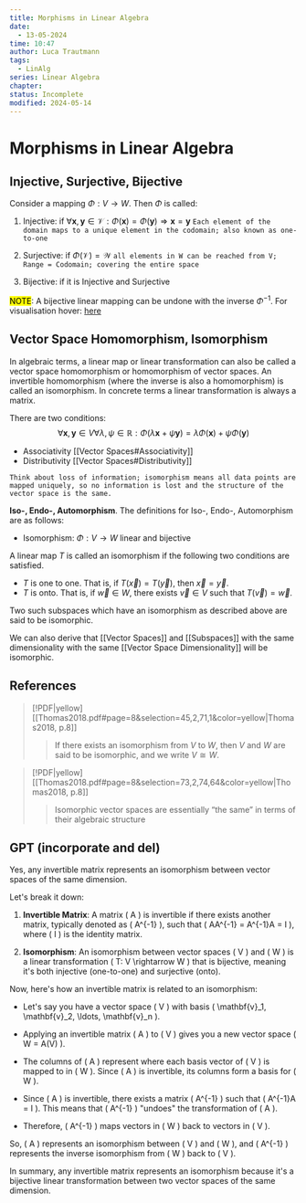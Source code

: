 ```yaml
---
title: Morphisms in Linear Algebra
date:
  - 13-05-2024
time: 10:47
author: Luca Trautmann
tags:
  - LinAlg
series: Linear Algebra
chapter: 
status: Incomplete
modified: 2024-05-14
---
```

# Morphisms in Linear Algebra
## Injective, Surjective, Bijective
Consider a mapping $\Phi: V \to W$. Then $\Phi$ is called:

1) Injective: if $\forall \boldsymbol{x}, \boldsymbol{y} \in \mathcal{V}: \Phi(\boldsymbol{x}) = \Phi (\boldsymbol{y}) \Longrightarrow \boldsymbol{x} = \boldsymbol{y}$ 
`Each element of the domain maps to a unique element in the codomain; also known as one-to-one`

2) Surjective: if $\Phi(\mathcal{V})=\mathcal{W}$ 
`all elements in W can be reached from V; Range = Codomain; covering the entire space`

3) Bijective: if it is Injective and Surjective



<mark class="hltr-red">NOTE</mark>: A bijective linear mapping can be undone with the inverse $\Phi^{-1}$. For visualisation hover: [here](injective_surjective.png)


## Vector Space Homomorphism, Isomorphism
In algebraic terms, a linear map or linear transformation can also be called a vector space homomorphism or homomorphism of vector spaces. An invertible homomorphism (where the inverse is also a homomorphism) is called an isomorphism. In concrete terms a linear transformation is always a matrix. 

There are two conditions:
$$
\forall \boldsymbol{x}, \boldsymbol{y} \in V \forall \lambda, \psi \in \mathbb{R}: \Phi(\lambda \boldsymbol{x}+\psi \boldsymbol{y})=\lambda \Phi(\boldsymbol{x})+\psi \Phi(\boldsymbol{y})
$$

- Associativity [[Vector Spaces#Associativity]]
- Distributivity [[Vector Spaces#Distributivity]]



`Think about loss of information; isomorphism means all data points are mapped uniquely, so no information is lost and the structure of the vector space is the same.`  












__Iso-, Endo-, Automorphism__. The definitions for Iso-, Endo-, Automorphism are as follows:

- Isomorphism: $\Phi: V \to W$ linear and bijective 

A linear map $T$ is called an isomorphism if the following two conditions are satisfied.
- $T$ is one to one. That is, if $T(\vec{x})=T(\vec{y})$, then $\vec{x}=\vec{y}$.
- $T$ is onto. That is, if $\vec{w} \in W$, there exists $\vec{v} \in V$ such that $T(\vec{v})=\vec{w}$.

Two such subspaces which have an isomorphism as described above are said to be isomorphic. 

We can also derive that [[Vector Spaces]] and [[Subspaces]] with the same dimensionality with the same [[Vector Space Dimensionality]] will be isomorphic. 


## References

> [!PDF|yellow] [[Thomas2018.pdf#page=8&selection=45,2,71,1&color=yellow|Thomas2018, p.8]]
> > If there exists an isomorphism from $V$ to $W$, then $V$ and $W$ are said to be isomorphic, and we write $V \cong W$. 

> [!PDF|yellow] [[Thomas2018.pdf#page=8&selection=73,2,74,64&color=yellow|Thomas2018, p.8]]
> > Isomorphic vector spaces are essentially “the same” in terms of their algebraic structure


## GPT (incorporate and del)
Yes, any invertible matrix represents an isomorphism between vector spaces of the same dimension.

Let's break it down:

1. **Invertible Matrix**: A matrix \( A \) is invertible if there exists another matrix, typically denoted as \( A^{-1} \), such that \( AA^{-1} = A^{-1}A = I \), where \( I \) is the identity matrix.

2. **Isomorphism**: An isomorphism between vector spaces \( V \) and \( W \) is a linear transformation \( T: V \rightarrow W \) that is bijective, meaning it's both injective (one-to-one) and surjective (onto).

Now, here's how an invertible matrix is related to an isomorphism:

- Let's say you have a vector space \( V \) with basis \( \mathbf{v}_1, \mathbf{v}_2, \ldots, \mathbf{v}_n \).
  
- Applying an invertible matrix \( A \) to \( V \) gives you a new vector space \( W = A(V) \).

- The columns of \( A \) represent where each basis vector of \( V \) is mapped to in \( W \). Since \( A \) is invertible, its columns form a basis for \( W \).

- Since \( A \) is invertible, there exists a matrix \( A^{-1} \) such that \( A^{-1}A = I \). This means that \( A^{-1} \) "undoes" the transformation of \( A \).

- Therefore, \( A^{-1} \) maps vectors in \( W \) back to vectors in \( V \).

So, \( A \) represents an isomorphism between \( V \) and \( W \), and \( A^{-1} \) represents the inverse isomorphism from \( W \) back to \( V \).

In summary, any invertible matrix represents an isomorphism because it's a bijective linear transformation between two vector spaces of the same dimension.